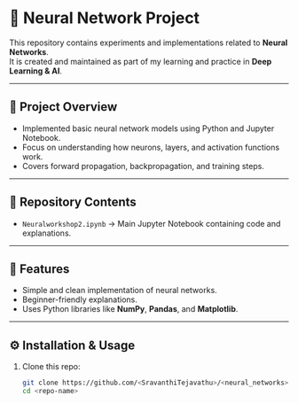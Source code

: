 # 🧠 Neural Network Project

This repository contains experiments and implementations related to **Neural Networks**.  
It is created and maintained as part of my learning and practice in **Deep Learning & AI**.

---

## 📌 Project Overview
- Implemented basic neural network models using Python and Jupyter Notebook.
- Focus on understanding how neurons, layers, and activation functions work.
- Covers forward propagation, backpropagation, and training steps.

---

## 📂 Repository Contents
- `Neuralworkshop2.ipynb` → Main Jupyter Notebook containing code and explanations.

---

## 🚀 Features
- Simple and clean implementation of neural networks.
- Beginner-friendly explanations.
- Uses Python libraries like **NumPy**, **Pandas**, and **Matplotlib**.

---

## ⚙️ Installation & Usage
1. Clone this repo:
   ```bash
   git clone https://github.com/<SravanthiTejavathu>/<neural_networks>.git
   cd <repo-name>
